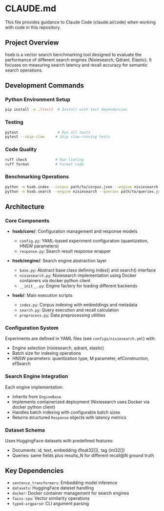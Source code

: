 # CLAUDE.md

This file provides guidance to Claude Code (claude.ai/code) when working with code in this repository.

## Project Overview

hseb is a vector search benchmarking tool designed to evaluate the performance of different search engines (Nixiesearch, Qdrant, Elastic). It focuses on measuring search latency and recall accuracy for semantic search operations.

## Development Commands

### Python Environment Setup
```bash
pip install -e .[test]  # Install with test dependencies
```

### Testing
```bash
pytest                  # Run all tests
pytest --skip-slow     # Skip slow-running tests
```

### Code Quality
```bash
ruff check             # Run linting
ruff format            # Format code
```

### Benchmarking Operations
```bash
python -m hseb.index --corpus path/to/corpus.json --engine nixiesearch
python -m hseb.search --engine nixiesearch --queries path/to/queries.json
```

## Architecture

### Core Components

- **hseb/core/**: Configuration management and response models
  - `config.py`: YAML-based experiment configuration (quantization, HNSW parameters)
  - `response.py`: Search result response wrapper

- **hseb/engine/**: Search engine abstraction layer
  - `base.py`: Abstract base class defining index() and search() interface
  - `nixiesearch.py`: Nixiesearch implementation using Docker containers via docker python client
  - `__init__.py`: Engine factory for loading different backends

- **hseb/**: Main execution scripts
  - `index.py`: Corpus indexing with embeddings and metadata
  - `search.py`: Query execution and recall calculation
  - `preprocess.py`: Data preprocessing utilities

### Configuration System

Experiments are defined in YAML files (see `configs/nixiesearch.yml`) with:
- Engine selection (nixiesearch, qdrant, elastic)
- Batch size for indexing operations
- HNSW parameters: quantization type, M parameter, efConstruction, efSearch

### Search Engine Integration

Each engine implementation:
- Inherits from `EngineBase`
- Implements containerized deployment (Nixiesearch uses Docker via docker python client)
- Handles batch indexing with configurable batch sizes
- Returns structured `Response` objects with latency metrics

### Dataset Schema

Uses HuggingFace datasets with predefined features:
- Documents: id, text, embedding (float32[]), tag (int32[])  
- Queries: same fields plus results_N for different recall@N ground truth

## Key Dependencies

- `sentence_transformers`: Embedding model inference
- `datasets`: HuggingFace dataset handling
- `docker`: Docker container management for search engines
- `faiss-cpu`: Vector similarity operations
- `typed-argparse`: CLI argument parsing